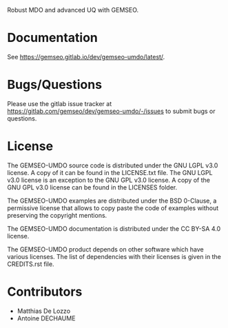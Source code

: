 <!--
 Copyright 2021 IRT Saint Exupéry, https://www.irt-saintexupery.com

 This work is licensed under the Creative Commons Attribution-ShareAlike 4.0
 International License. To view a copy of this license, visit
 http://creativecommons.org/licenses/by-sa/4.0/ or send a letter to Creative
 Commons, PO Box 1866, Mountain View, CA 94042, USA.
-->

Robust MDO and advanced UQ with GEMSEO.

# Documentation

See <https://gemseo.gitlab.io/dev/gemseo-umdo/latest/>.

# Bugs/Questions

Please use the gitlab issue tracker at
<https://gitlab.com/gemseo/dev/gemseo-umdo/-/issues> to submit bugs or
questions.

# License

The GEMSEO-UMDO source code is distributed under the GNU LGPL v3.0
license. A copy of it can be found in the LICENSE.txt file. The GNU LGPL
v3.0 license is an exception to the GNU GPL v3.0 license. A copy of the
GNU GPL v3.0 license can be found in the LICENSES folder.

The GEMSEO-UMDO examples are distributed under the BSD 0-Clause, a
permissive license that allows to copy paste the code of examples
without preserving the copyright mentions.

The GEMSEO-UMDO documentation is distributed under the CC BY-SA 4.0
license.

The GEMSEO-UMDO product depends on other software which have various
licenses. The list of dependencies with their licenses is given in the
CREDITS.rst file.

# Contributors

- Matthias De Lozzo
- Antoine DECHAUME
